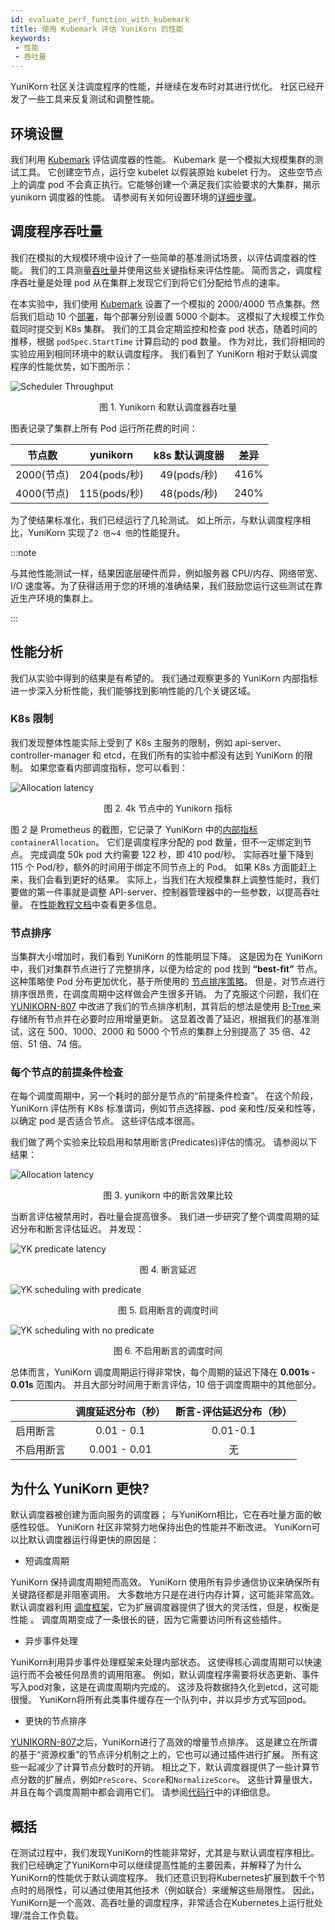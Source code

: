```yaml
---
id: evaluate_perf_function_with_kubemark
title: 使用 Kubemark 评估 YuniKorn 的性能
keywords:
 - 性能
 - 吞吐量
---
```


<!--
Licensed to the Apache Software Foundation (ASF) under one
or more contributor license agreements.  See the NOTICE file
distributed with this work for additional information
regarding copyright ownership.  The ASF licenses this file
to you under the Apache License, Version 2.0 (the
"License"); you may not use this file except in compliance
with the License.  You may obtain a copy of the License at

  http://www.apache.org/licenses/LICENSE-2.0

Unless required by applicable law or agreed to in writing,
software distributed under the License is distributed on an
"AS IS" BASIS, WITHOUT WARRANTIES OR CONDITIONS OF ANY
KIND, either express or implied.  See the License for the
specific language governing permissions and limitations
under the License.
-->

YuniKorn 社区关注调度程序的性能，并继续在发布时对其进行优化。 社区已经开发了一些工具来反复测试和调整性能。

## 环境设置

我们利用 [Kubemark](https://github.com/kubernetes/kubernetes/blob/release-1.3/docs/devel/kubemark-guide.md#starting-a-kubemark-cluster) 评估调度器的性能。 Kubemark 是一个模拟大规模集群的测试工具。 它创建空节点，运行空 kubelet 以假装原始 kubelet 行为。 这些空节点上的调度 pod 不会真正执行。它能够创建一个满足我们实验要求的大集群，揭示 yunikorn 调度器的性能。 请参阅有关如何设置环境的[详细步骤](performance/performance_tutorial.md)。

## 调度程序吞吐量

我们在模拟的大规模环境中设计了一些简单的基准测试场景，以评估调度器的性能。 我们的工具测量[吞吐量](https://en.wikipedia.org/wiki/Throughput)并使用这些关键指标来评估性能。 简而言之，调度程序吞吐量是处理 pod 从在集群上发现它们到将它们分配给节点的速率。

在本实验中，我们使用 [Kubemark](https://github.com/kubernetes/kubernetes/blob/release-1.3/docs/devel/kubemark-guide.md#starting-a-kubemark-cluster) 设置了一个模拟的 2000/4000 节点集群。然后我们启动 10 个[部署](https://kubernetes.io/docs/concepts/workloads/controllers/deployment/)，每个部署分别设置 5000 个副本。 这模拟了大规模工作负载同时提交到 K8s 集群。 我们的工具会定期监控和检查 pod 状态，随着时间的推移，根据 `podSpec.StartTime` 计算启动的 pod 数量。 作为对比，我们将相同的实验应用到相同环境中的默认调度程序。 我们看到了 YuniKorn 相对于默认调度程序的性能优势，如下图所示：

![Scheduler Throughput](./../assets/yunirkonVSdefault.png)
<p align="center">图 1. Yunikorn 和默认调度器吞吐量 </p>

图表记录了集群上所有 Pod 运行所花费的时间：

|  节点数  | yunikorn        | k8s 默认调度器		| 差异   |
|------------------	|:--------------:	|:---------------------: |:-----:  |
| 2000(节点)       | 204(pods/秒)			| 49(pods/秒)			        |   416%  |
| 4000(节点)       | 115(pods/秒)			| 48(pods/秒)			        |   240%  |

为了使结果标准化，我们已经运行了几轮测试。 如上所示，与默认调度程序相比，YuniKorn 实现了`2 倍`~`4 倍`的性能提升。

:::note

与其他性能测试一样，结果因底层硬件而异，例如服务器 CPU/内存、网络带宽、I/O 速度等。为了获得适用于您的环境的准确结果，我们鼓励您运行这些测试在靠近生产环境的集群上。

:::

## 性能分析

我们从实验中得到的结果是有希望的。 我们通过观察更多的 YuniKorn 内部指标进一步深入分析性能，我们能够找到影响性能的几个关键区域。

### K8s 限制

我们发现整体性能实际上受到了 K8s 主服务的限制，例如 api-server、controller-manager 和 etcd，在我们所有的实验中都没有达到 YuniKorn 的限制。 如果您查看内部调度指标，您可以看到：

![Allocation latency](./../assets/allocation_4k.png)
<p align="center">图 2. 4k 节点中的 Yunikorn 指标 </p>

图 2 是 Prometheus 的截图，它记录了 YuniKorn 中的[内部指标](performance/metrics.md) `containerAllocation`。 它们是调度程序分配的 pod 数量，但不一定绑定到节点。 完成调度 50k pod 大约需要 122 秒，即 410 pod/秒。 实际吞吐量下降到 115 个 Pod/秒，额外的时间用于绑定不同节点上的 Pod。 如果 K8s 方面能赶上来，我们会看到更好的结果。 实际上，当我们在大规模集群上调整性能时，我们要做的第一件事就是调整 API-server、控制器管理器中的一些参数，以提高吞吐量。 在[性能教程文档](performance/performance_tutorial.md)中查看更多信息。

### 节点排序

当集群大小增加时，我们看到 YuniKorn 的性能明显下降。 这是因为在 YuniKorn 中，我们对集群节点进行了完整排序，以便为给定的 pod 找到 **“best-fit”** 节点。 这种策略使 Pod 分布更加优化，基于所使用的 [节点排序策略](./../user_guide/sorting_policies#node-sorting)。 但是，对节点进行排序很昂贵，在调度周期中这样做会产生很多开销。 为了克服这个问题，我们在 [YUNIKORN-807](https://issues.apache.org/jira/browse/YUNIKORN-807) 中改进了我们的节点排序机制，其背后的想法是使用 [B-Tree ](https://en.wikipedia.org/wiki/B-tree) 来存储所有节点并在必要时应用增量更新。 这显着改善了延迟，根据我们的基准测试，这在 500、1000、2000 和 5000 个节点的集群上分别提高了 35 倍、42 倍、51 倍、74 倍。

### 每个节点的前提条件检查

在每个调度周期中，另一个耗时的部分是节点的“前提条件检查”。 在这个阶段，YuniKorn 评估所有 K8s 标准谓词，例如节点选择器、pod 亲和性/反亲和性等，以确定 pod 是否适合节点。 这些评估成本很高。

我们做了两个实验来比较启用和禁用断言(Predicates)评估的情况。 请参阅以下结果：

![Allocation latency](./../assets/predicateComaparation.png)
<p align="center">图 3. yunikorn 中的断言效果比较 </p>

当断言评估被禁用时，吞吐量会提高很多。 我们进一步研究了整个调度周期的延迟分布和断言评估延迟。 并发现：

![YK predicate latency](./../assets/predicate_4k.png)
<p align="center">图 4. 断言延迟 </p>

![YK scheduling with predicate](./../assets/scheduling_with_predicate_4k_.png)
<p align="center">图 5. 启用断言的调度时间 </p>

![YK scheduling with no predicate](./../assets/scheduling_no_predicate_4k.png)
<p align="center">图 6. 不启用断言的调度时间 </p>

总体而言，YuniKorn 调度周期运行得非常快，每个周期的延迟下降在 **0.001s - 0.01s** 范围内。 并且大部分时间用于断言评估，10 倍于调度周期中的其他部分。

|				| 调度延迟分布（秒）	| 断言-评估延迟分布（秒）	|
|-----------------------	|:---------------------:		|:---------------------:			|
| 启用断言		| 0.01 - 0.1				| 0.01-0.1					|
| 不启用断言	| 0.001 - 0.01				| 无						|

## 为什么 YuniKorn 更快?

默认调度器被创建为面向服务的调度器； 与YuniKorn相比，它在吞吐量方面的敏感性较低。 YuniKorn 社区非常努力地保持出色的性能并不断改进。 YuniKorn可以比默认调度器运行得更快的原因是：

* 短调度周期

YuniKorn 保持调度周期短而高效。 YuniKorn 使用所有异步通信协议来确保所有关键路径都是非阻塞调用。 大多数地方只是在进行内存计算，这可能非常高效。 默认调度器利用 [调度框架](https://kubernetes.io/docs/concepts/scheduling-eviction/scheduling-framework/)，它为扩展调度器提供了很大的灵活性，但是，权衡是性能 。 调度周期变成了一条很长的链，因为它需要访问所有这些插件。

* 异步事件处理

YuniKorn利用异步事件处理框架来处理内部状态。 这使得核心调度周期可以快速运行而不会被任何昂贵的调用阻塞。 例如，默认调度程序需要将状态更新、事件写入pod对象，这是在调度周期内完成的。 这涉及将数据持久化到etcd，这可能很慢。 YuniKorn将所有此类事件缓存在一个队列中，并以异步方式写回pod。

* 更快的节点排序

[YUNIKORN-807](https://issues.apache.org/jira/browse/YUNIKORN-807)之后，YuniKorn进行了高效的增量节点排序。 这是建立在所谓的基于“资源权重”的节点评分机制之上的，它也可以通过插件进行扩展。 所有这些一起减少了计算节点分数时的开销。 相比之下，默认调度器提供了一些计算节点分数的扩展点，例如`PreScore`、`Score`和`NormalizeScore`。 这些计算量很大，并且在每个调度周期中都会调用它们。 请参阅[代码行](https://github.com/kubernetes/kubernetes/blob/481459d12dc82ab88e413886e2130c2a5e4a8ec4/pkg/scheduler/framework/runtime/framework.go#L857)中的详细信息。

## 概括

在测试过程中，我们发现YuniKorn的性能非常好，尤其是与默认调度程序相比。 我们已经确定了YuniKorn中可以继续提高性能的主要因素，并解释了为什么YuniKorn的性能优于默认调度程序。 我们还意识到将Kubernetes扩展到数千个节点时的局限性，可以通过使用其他技术（例如联合）来缓解这些局限性。 因此，YuniKorn是一个高效、高吞吐量的调度程序，非常适合在Kubernetes上运行批处理/混合工作负载。
